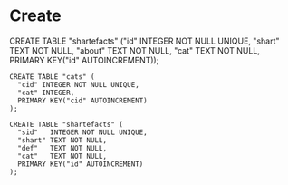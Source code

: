 # Create

CREATE TABLE "shartefacts" ("id" INTEGER NOT NULL UNIQUE, "shart" TEXT NOT NULL, "about" TEXT NOT NULL, "cat" TEXT NOT NULL, PRIMARY KEY("id" AUTOINCREMENT));

```
CREATE TABLE "cats" (
  "cid" INTEGER NOT NULL UNIQUE,
  "cat" INTEGER,
  PRIMARY KEY("cid" AUTOINCREMENT)
);

CREATE TABLE "shartefacts" (
  "sid"   INTEGER NOT NULL UNIQUE,
  "shart" TEXT NOT NULL,
  "def"   TEXT NOT NULL,
  "cat"   TEXT NOT NULL,
  PRIMARY KEY("id" AUTOINCREMENT)
);


```

